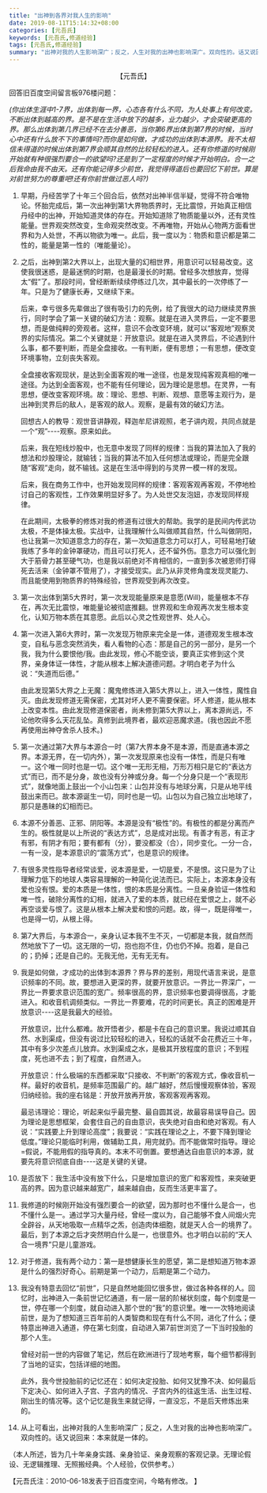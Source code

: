 ```yaml
---
title: "出神到各界对我人生的影响"
date: 2019-08-11T15:14:32+08:00
categories: [元吾氏]
keywords: [元吾氏,修道经验]
tags: [元吾氏,修道经验]
summary: "出神对我的人生影响深广；反之，人生对我的出神也影响深广。双向性的。话又说回来：本来就是一体的。"
---
```

<center>【元吾氏】</center>

回答旧百度空间留言板976楼问题：

*(你出体生涯中1-7界，出体到每一界，心态各有什么不同，为人处事上有何改变。不断出体到越高的界。是不是在生活中放下的越多，业力越少，才会突破更高的界。那么出体到第几界已经不在去分善恶，当你第6界出体到第7界的时候，当时心中还有什么放不下的事情吗?而你是如何做，才成功的出体到本源界。我不太相信未得道的时候出体到第7界会顺其自然的比较轻松的进入。还有你修道的时候刚开始就有种很强烈要合一的欲望吗?还是到了一定程度的时候才开始明白。合一之后我命由我不由天。还有你能记得多少前世，我觉得得道后也要回忆下前世。算是对前世努力的尊重吧!还有你前世做过恶人吗?)*

01. 早期，丹经苦学了十年三个回合后，依然对出神半信半疑，觉得不符合唯物论。怀胎完成后，第一次出神到第1大界物质界时，无比震惊，开始真正相信丹经中的出神，开始知道灵体的存在。开始知道除了物质能量以外，还有灵性能量。世界观突然改变，生命观突然改变。不再唯物，开始从心物两方面看世界和为人处世，不再以物欲为唯一。此后，我一度以为：物质和意识都是第二性的，能量是第一性的（唯能量论）。

02. 之后，出神到第2大界以上，出现大量的幻相世界，用意识可以轻易改变。这使我很迷惑，是最迷惘的时期，也是最漫长的时期。曾经多次想放弃，觉得太“假”了。那段时间，曾经断断续续停练过几次，其中最长的一次停练了一年。只是为了健康长寿，又继续下来。
       
	后来，幸亏很多先辈做出了很有吸引力的先例，给了我很大的动力继续灵界旅行，同时学会了第一关键的破幻方法：观察。就是在进入灵界后，一定不要思想，而是做纯粹的旁观者。这样，意识不会改变环境，就可以“客观地”观察灵界的实际情况。第二个关键就是：开放意识。就是在进入灵界后，不论遇到什么事，都不要判断，而是全盘接收。一有判断，便有思想；一有思想，便改变环境事物，立刻丧失客观。

    全盘接收客观现状，是达到全面客观的唯一途径，也是发现纯客观真相的唯一途径。为达到全面客观，也不能有任何理论，因为理论是思想。在灵界，一有思想，便改变客观环境。故：理论、思想、判断、观想、意愿等主观行为，是出神到灵界后的敌人，是客观的敌人。观察，是最有效的破幻方法。

    回想古人的教导：观世音讲静观，释迦牟尼讲观照，老子讲内观，共同点就是一个“观”----观察。原来如此。

    后来，我在短线炒股中，也无意中发现了同样的规律：当我的算法加入了我的想法和炒股理论，就输钱；当我的算法不加入任何想法或理论，而是完全跟随“客观”走向，就不输钱。这是在生活中得到的与灵界一模一样的发现。

    后来，我在商务工作中，也开始发现同样的规律：客观客观再客观，不停地检讨自己的客观性，工作效果明显好多了。为人处世交友泡妞，亦发现同样规律。

    在此期间，太极拳的修炼对我的修道有过很大的帮助。我学的是民间内传武功太极，不是体操太极。实战中，让我理解什么叫做顺其自然，什么叫做阴阳，也让我第一次知道意念力的存在，第一次知道意念力可以打人，可轻易地打破我练了多年的金钟罩硬功，而且可以打死人，还不留外伤。意念力可以强化到大于筋骨力甚至硬气功，也是我以前绝对不肯相信的，一直到多次被恩师打得死去活来（金钟罩不管用了），才接受现实。此乃从非灵修角度发现灵能力、而且能使用到物质界的特殊经验，世界观受到再次改变。
03. 第一次出体到第5大界时，第一次发现能量原来是意愿(Will)，能量根本不存在，再次无比震惊，唯能量论被彻底推翻。世界观和生命观再次发生根本变化，认知万物本质在其意愿。此后以心灵之性观世界、处人心。
04. 第一次进入第6大界时，第一次发现万物原来完全是一体，道德观发生根本改变，自私与恶念突然消失，看人看物的心态：那是自己的另一部分，是另一个我，我为什么要恨他/我。由此发现，修心不能空谈，要真正实修到这个灵界，亲身体证一体性，才能从根本上解决道德问题。才明白老子为什么说：“失道而后德。”

    由此发现第5大界之上无魔：魔鬼修炼进入第5大界以上，进入一体性，魔性自灭。由此发现修道无需保密，尤其对坏人更不需要保密。坏人修道，能从根本上改变本性。由此发现修道保密者，尚未修到第5大界以上，离本源尚远，不论他吹得多么天花乱坠。真修到此境界者，最欢迎恶魔求道。(我也因此不愿再使用出神夺舍杀人技术。)
05. 第一次通过第7大界与本源合一时（第7大界本身不是本源，而是直通本源之界。本源无界，在一切内外），第一次发现原来也没有一体性，而是只有唯一。这个唯一同时也是一切。这个唯一无形无相，万形万相只是它的“表达方式”而已，而不是分身，故也没有分神或分身。每一个分身只是一个“表现形式”，就像地面上鼓出一个小山包来：山包并没有与地球分离，只是从地平线鼓出来而已。故本源诞生一切，同时也是一切。山包以为自己独立出地球了，那只是愚昧的幻相而已。
06. 本源不分善恶、正邪、阴阳等。本源是没有“极性”的。有极性的都是分离而产生的。极性就是以上所说的“表达方式”，总是成对出现。有善才有恶，有正才有邪，有阴才有阳；要有都有（分），要没都没（合），同步变化。一分一合，一有一没，是本源意识的“震荡方式”，也是意识的规律。
07. 有很多灵性指导者经常谈爱，说本源是爱，一切是爱，不是恨。这只是为了让理解力低下的地球人类容易理解的一种简化说法而已。实际上，本源本身没有爱也没有恨。爱的本质是一体性，恨的本质是分离性。一旦亲身验证一体性和唯一性，破除分离性的幻相，就进入了爱的本质，就已经在爱恨之上，就不必再空谈爱与恨了。这是从根本上解决爱和恨的问题。故，得一，既是得唯一，也是得一切，从根上得。
08. 第7大界后，与本源合一，亲身认证本我不生不灭，一切都是本我，就自然而然地放下了一切。这无限的一切，抱也抱不住，仍也仍不掉。抱着，是自己的；扔掉；还是自己的。无我无他，无有无无有。
09. 我是如何做，才成功的出体到本源界？界与界的差别，用现代语言来说，是意识频率的不同。故，要想进入更深的界，就要开放意识。一界比一界深广，一界比一界要求意识范围的宽广。频率很高的界，意识频率也要调得很高，才能进入。和收音机调频类似。一界比一界要难，花的时间更长。真正的困难是开放意识----这是我最大的经验。

    开放意识，比什么都难。故开悟者少，都是卡在自己的意识里。我说过顺其自然、水到渠成，但没有说过比较轻松的进入，轻松的话就不会花费近三十年，其中有多少次差点儿放弃。水到渠成之水，是极其开放程度的意识；不到程度，死也进不去；到了程度，自然进入。

    开放意识：什么极端的东西都采取“只接收、不判断”的客观方式，像收音机一样。最好的收音机，是频率范围最广的。越广越好，然后慢慢观察体验，客观归纳经验。我的座右铭是：开放开放再开放，客观客观再客观。

    最忌讳理论：理论，听起来似乎最完整、最自圆其说，故最容易误导自己。因为理论是思想框架，会套住自己的自由意识，丧失绝对自由和绝对客观。有人说：“实践要上升到理论高度”；我要说：“实践在理论之上，不要下降到理论低度。”理论只能临时利用，做辅助工具，用完就扔。而不能做常时指导。理论=假说，不能用假的指导真的。本末不可倒置。要想通达自由意识的本源，就要先将意识彻底自由----这是关键的关键。
10. 是否放下：我生活中没有放下什么，只是增加意识的宽广和客观性，来突破更高的界。因为意识越来越宽广，越来越自由，反而生活更丰富了。
11. 我修道的时候刚开始没有强烈要合一的欲望，因为那时也不懂什么是合一，也不懂什么是一。通过学习大量丹经，曾经一度以为，自己能够不食人间烟火完全辟谷，从天地吸取一点精华之炁，创造肉体细胞，就是天人合一的境界了。最后，到了本源之后才突然明白什么是一，也很意外。也才明白以前的“天人合一境界”只是儿童游戏。
12. 对于修道，我有两个动力：第一是想健康长生的愿望，第二是想知道万物本源是什么的强烈好奇心。前期是第一个动力，后期是第二个动力。
13. 我没有特意去回忆“前世”，只是自然地能回忆很多世，做过各种各样的人。回忆时，出神进入一条前世记忆通道，有一层一层的阶梯状刻度，每个刻度是一世，停在哪一个刻度，就自动进入那个世的“我”的意识里。唯一一次特地阅读前世，是为了想知道三百年前的人类智商和现在有什么不同，进化了什么；便特意出神进入通道，停在第七刻度，自动进入第7前世浏览了一下当时投胎的那个人生。

    曾经对前一世的内容做了笔记，然后在欧洲进行了现地考察，每个细节都得到了当地的证实，包括详细的地图。

    此外，我今世投胎前的记忆还在：如何决定投胎、如何又犹豫不决、如何最后下定决心、如何进入子宫、子宫内的情况、子宫内外的往返生活、出生过程、刚出生的情况等。这个记忆是我生来就记得，一直没忘，不是后天修炼出来的。
14. 从上可看出，出神对我的人生影响深广；反之，人生对我的出神也影响深广。双向性的。话又说回来：本来就是一体的。

（本人所述，皆为几十年亲身实践、亲身验证、亲身观察的客观记录。无理论假设、无逻辑推理、无照搬经典。个人经验，仅供参考。）

【元吾氏注：2010-06-18发表于旧百度空间，今略有修改。 】
